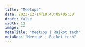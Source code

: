 ```yaml
---
title: "Meetups"
date: 2023-12-14T18:40:09+05:30
draft: false
width: 12
image: ""
metaTitle: "Meetups | Rajkot tech"
metaDes: "Meetups | Rajkot tech"
---
```

